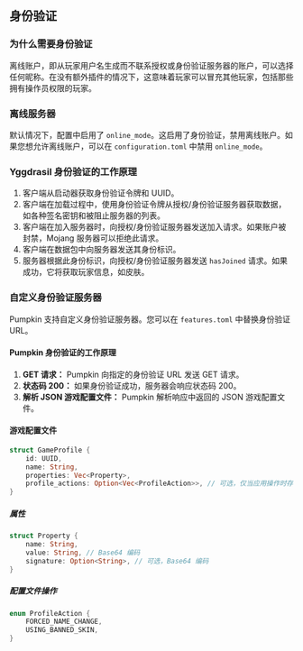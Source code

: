 ## 身份验证

### 为什么需要身份验证

离线账户，即从玩家用户名生成而不联系授权或身份验证服务器的账户，可以选择任何昵称。在没有额外插件的情况下，这意味着玩家可以冒充其他玩家，包括那些拥有操作员权限的玩家。

### 离线服务器

默认情况下，配置中启用了 `online_mode`。这启用了身份验证，禁用离线账户。如果您想允许离线账户，可以在 `configuration.toml` 中禁用 `online_mode`。

### Yggdrasil 身份验证的工作原理

1. 客户端从启动器获取身份验证令牌和 UUID。
2. 客户端在加载过程中，使用身份验证令牌从授权/身份验证服务器获取数据，如各种签名密钥和被阻止服务器的列表。
3. 客户端在加入服务器时，向授权/身份验证服务器发送加入请求。如果账户被封禁，Mojang 服务器可以拒绝此请求。
4. 客户端在数据包中向服务器发送其身份标识。
5. 服务器根据此身份标识，向授权/身份验证服务器发送 `hasJoined` 请求。如果成功，它将获取玩家信息，如皮肤。

### 自定义身份验证服务器

Pumpkin 支持自定义身份验证服务器。您可以在 `features.toml` 中替换身份验证 URL。

#### Pumpkin 身份验证的工作原理

1. **GET 请求：** Pumpkin 向指定的身份验证 URL 发送 GET 请求。
2. **状态码 200：** 如果身份验证成功，服务器会响应状态码 200。
3. **解析 JSON 游戏配置文件：** Pumpkin 解析响应中返回的 JSON 游戏配置文件。

#### 游戏配置文件

```rust
struct GameProfile {
    id: UUID,
    name: String,
    properties: Vec<Property>,
    profile_actions: Option<Vec<ProfileAction>>, // 可选，仅当应用操作时存在
}
```

##### 属性

```rust
struct Property {
    name: String,
    value: String, // Base64 编码
    signature: Option<String>, // 可选，Base64 编码
}
```

##### 配置文件操作

```rust
enum ProfileAction {
    FORCED_NAME_CHANGE,
    USING_BANNED_SKIN,
}
```
